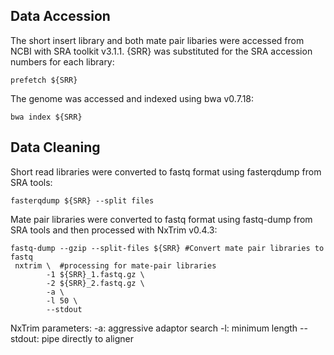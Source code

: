 
## **Data Accession** 

The short insert library and both mate pair libaries were accessed from NCBI with SRA toolkit v3.1.1. {SRR} was substituted for the SRA accession numbers for each library:
```
prefetch ${SRR}
```

The genome was accessed and indexed using bwa v0.7.18:
```
bwa index ${SRR}
```

## **Data Cleaning**

Short read libraries were converted to fastq format using fasterqdump from SRA tools:
```
fasterqdump ${SRR} --split files
```
Mate pair libraries were converted to fastq format using fastq-dump from SRA tools and then processed with NxTrim v0.4.3:
```
fastq-dump --gzip --split-files ${SRR} #Convert mate pair libraries to fastq 
 nxtrim \  #processing for mate-pair libraries
        -1 ${SRR}_1.fastq.gz \ 
        -2 ${SRR}_2.fastq.gz \ 
        -a \ 
        -l 50 \ 
        --stdout
```
NxTrim parameters:
-a: aggressive adaptor search
-l: minimum length 
--stdout: pipe directly to aligner 




